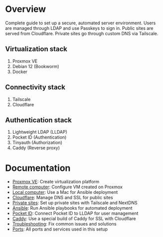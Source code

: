 # Overview

Complete guide to set up a secure, automated server environment. Users are managed through LDAP and use Passkeys to sign in. Public sites are served from Cloudflare. Private sites go through custom DNS via Tailscale.

## Virtualization stack

1. Proxmox VE
2. Debian 12 (Bookworm)
3. Docker

## Connectivity stack

1. Tailscale
2. Cloudflare

## Authentication stack

1. Lightweight LDAP (LLDAP)
2. Pocket ID (Authentication)
3. Tinyauth (Authorization)
4. Caddy (Reverse proxy)

# Documentation

-   [Proxmox VE](docs/proxmox.md): Create virtualization platform
-   [Remote computer](docs/remote.md): Configure VM created on Proxmox
-   [Local computer](docs/local.md): Use a Mac for Ansible deployment
-   [Cloudflare](docs/cloudflare.md): Manage DNS and SSL for public sites
-   [Private sites](docs/private.md): Set up private sites with Tailscale and NextDNS
-   [Ansible](docs/ansible.md): Run Ansible playbooks for automated deployment
-   [Pocket ID](docs/pocket-id.md): Connect Pocket ID to LLDAP for user management
-   [Caddy](docs/caddy.md): Use a special build of Caddy for SSL with Cloudflare
-   [Troubleshooting](docs/troubleshooting.md): Fix common issues and solutions
-   [Ports](docs/ports.md): All ports and services used in this setup
